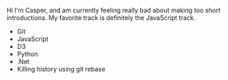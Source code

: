 Hi I'm Casper, and am currently feeling really bad about making too short introductions. My favorite track is definitely the JavaScript track.

* Git
* JavaScript
* D3
* Python
* .Net
* Killing history using git rebase